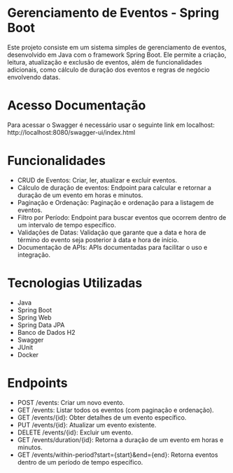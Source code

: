 # Gerenciamento de Eventos - Spring Boot
Este projeto consiste em um sistema simples de gerenciamento de eventos, desenvolvido em Java com o framework Spring Boot. Ele permite a criação, leitura, atualização e exclusão de eventos, além de funcionalidades adicionais, como cálculo de duração dos eventos e regras de negócio envolvendo datas.

# Acesso Documentação
Para acessar o Swagger é necessário usar o seguinte link em localhost:
http://localhost:8080/swagger-ui/index.html

# Funcionalidades
- CRUD de Eventos: Criar, ler, atualizar e excluir eventos.
- Cálculo de duração de eventos: Endpoint para calcular e retornar a duração de um evento em horas e minutos.
- Paginação e Ordenação: Paginação e ordenação para a listagem de eventos.
- Filtro por Período: Endpoint para buscar eventos que ocorrem dentro de um intervalo de tempo específico.
- Validações de Datas: Validação que garante que a data e hora de término do evento seja posterior à data e hora de início.
- Documentação de APIs: APIs documentadas para facilitar o uso e integração.

# Tecnologias Utilizadas
- Java
- Spring Boot
- Spring Web
- Spring Data JPA
- Banco de Dados H2
- Swagger
- JUnit
- Docker


# Endpoints
- POST /events: Criar um novo evento.
- GET /events: Listar todos os eventos (com paginação e ordenação).
- GET /events/{id}: Obter detalhes de um evento específico.
- PUT /events/{id}: Atualizar um evento existente.
- DELETE /events/{id}: Excluir um evento.
- GET /events/duration/{id}: Retorna a duração de um evento em horas e minutos.
- GET /events/within-period?start={start}&end={end}: Retorna eventos dentro de um período de tempo específico.
